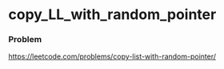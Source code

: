 # copy_LL_with_random_pointer

### Problem
https://leetcode.com/problems/copy-list-with-random-pointer/
